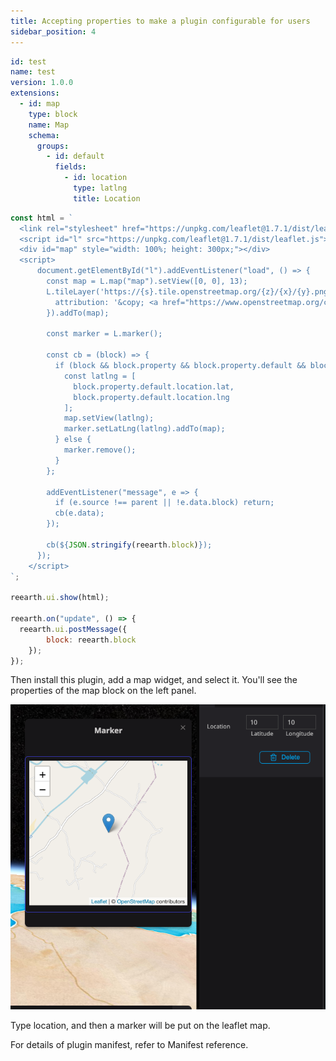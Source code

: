 ```yaml
---
title: Accepting properties to make a plugin configurable for users
sidebar_position: 4
---
```


```yaml title="reearth.yml"
id: test
name: test
version: 1.0.0
extensions:
  - id: map
    type: block
    name: Map
    schema:
      groups:
        - id: default
          fields:
            - id: location
              type: latlng
              title: Location
```

```js title="map.js"
const html = `
  <link rel="stylesheet" href="https://unpkg.com/leaflet@1.7.1/dist/leaflet.css" />
  <script id="l" src="https://unpkg.com/leaflet@1.7.1/dist/leaflet.js"></script>
  <div id="map" style="width: 100%; height: 300px;"></div>
  <script>
	  document.getElementById("l").addEventListener("load", () => {
	    const map = L.map("map").setView([0, 0], 13);
	    L.tileLayer('https://{s}.tile.openstreetmap.org/{z}/{x}/{y}.png', {
	      attribution: '&copy; <a href="https://www.openstreetmap.org/copyright">OpenStreetMap</a> contributors'
	    }).addTo(map);

	    const marker = L.marker();

	    const cb = (block) => {
	      if (block && block.property && block.property.default && block.property.default.location) {
	        const latlng = [
	          block.property.default.location.lat,
	          block.property.default.location.lng
	        ];
	        map.setView(latlng);
	        marker.setLatLng(latlng).addTo(map);
	      } else {
	        marker.remove();
	      }
	    };

	    addEventListener("message", e => {
	      if (e.source !== parent || !e.data.block) return;
	      cb(e.data);
	    });

	    cb(${JSON.stringify(reearth.block)});
	  });
	</script>
`;

reearth.ui.show(html);

reearth.on("update", () => {
  reearth.ui.postMessage({
		block: reearth.block
	});
});
```

Then install this plugin, add a map widget, and select it. You'll see the properties of the map block on the left panel.

![map-plugin](./img/map-plugin.png)

Type location, and then a marker will be put on the leaflet map.

For details of plugin manifest, refer to Manifest reference.

